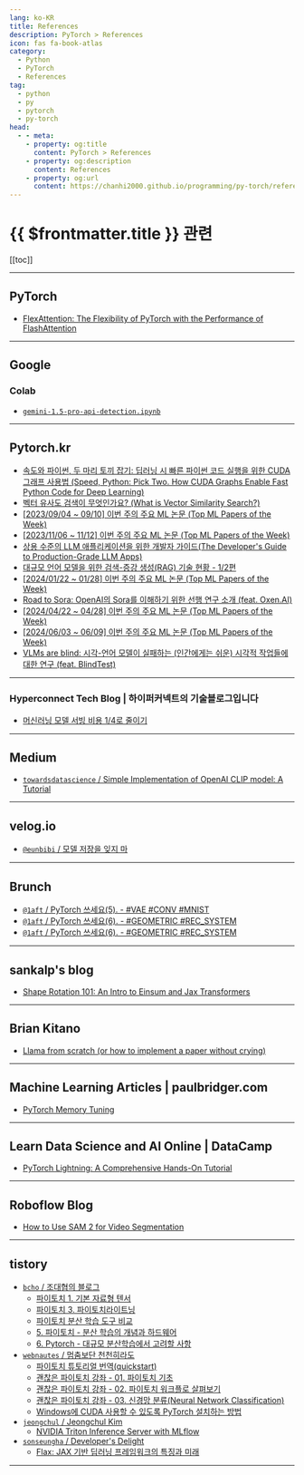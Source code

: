 ```yaml
---
lang: ko-KR
title: References
description: PyTorch > References
icon: fas fa-book-atlas
category: 
  - Python
  - PyTorch
  - References
tag: 
  - python
  - py
  - pytorch
  - py-torch
head:
  - - meta:
    - property: og:title
      content: PyTorch > References
    - property: og:description
      content: References
    - property: og:url
      content: https://chanhi2000.github.io/programming/py-torch/references.html
---
```


# {{ $frontmatter.title }} 관련

[[toc]]

---

## PyTorch

- [FlexAttention: The Flexibility of PyTorch with the Performance of FlashAttention](https://pytorch.org/blog/flexattention/)

<!-- END: pytorch.org -->

---

## <FontIcon icon="fa-brands fa-google"/>Google

### Colab

- [`gemini-1.5-pro-api-detection.ipynb`](https://colab.research.google.com/drive/1gSDMO0WrnHkRnZY5FlYUeKUZjESPPIjs)

---

## Pytorch.kr

- [속도와 파이썬, 두 마리 토끼 잡기: 딥러닝 시 빠른 파이썬 코드 실행을 위한 CUDA 그래프 사용법 (Speed, Python: Pick Two. How CUDA Graphs Enable Fast Python Code for Deep Learning)](https://discuss.pytorch.kr/t/cuda-speed-python-pick-two-how-cuda-graphs-enable-fast-python-code-for-deep-learning/2441)
- [벡터 유사도 검색이 무엇인가요? (What is Vector Similarity Search?)](https://discuss.pytorch.kr/t/what-is-vector-similarity-search/2475)
- [[2023/09/04 ~ 09/10] 이번 주의 주요 ML 논문 (Top ML Papers of the Week)](https://discuss.pytorch.kr/t/2023-09-04-09-10-ml-top-ml-papers-of-the-week/2448)
- [[2023/11/06 ~ 11/12] 이번 주의 주요 ML 논문 (Top ML Papers of the Week)](https://discuss.pytorch.kr/t/2023-11-06-11-12-ml-top-ml-papers-of-the-week/2838)
- [상용 수준의 LLM 애플리케이션을 위한 개발자 가이드(The Developer's Guide to Production-Grade LLM Apps)](https://discuss.pytorch.kr/t/llm-the-developers-guide-to-production-grade-llm-apps/2919)
- [대규모 언어 모델을 위한 검색-증강 생성(RAG) 기술 현황 - 1/2편](https://discuss.pytorch.kr/t/rag-1-2/3135)
- [[2024/01/22 ~ 01/28] 이번 주의 주요 ML 논문 (Top ML Papers of the Week)](https://discuss.pytorch.kr/t/2024-01-22-01-28-ml-top-ml-papers-of-the-week/3372)
- [Road to Sora: OpenAI의 Sora를 이해하기 위한 선행 연구 소개 (feat. Oxen.AI)](https://discuss.pytorch.kr/t/road-to-sora-openai-sora-feat-oxen-ai/3846)
- [[2024/04/22 ~ 04/28] 이번 주의 주요 ML 논문 (Top ML Papers of the Week)](https://discuss.pytorch.kr/t/2024-04-22-04-28-ml-top-ml-papers-of-the-week/4237)
- [\[2024/06/03 ~ 06/09\] 이번 주의 주요 ML 논문 (Top ML Papers of the Week)](https://discuss.pytorch.kr/t/2024-06-03-06-09-ml-top-ml-papers-of-the-week/4600)
- [VLMs are blind: 시각-언어 모델이 실패하는 (인간에게는 쉬운) 시각적 작업들에 대한 연구 (feat. BlindTest)](https://discuss.pytorch.kr/t/vlms-are-blind-feat-blindtest/4813/1)

<!-- END: discuss.pytorch.kr -->

---

### Hyperconnect Tech Blog | 하이퍼커넥트의 기술블로그입니다

- [머신러닝 모델 서빙 비용 1/4로 줄이기](https://hyperconnect.github.io/2022/12/13/infra-cost-optimization-with-aws-inferentia.html) <!-- TODO: 작성 (https://chanhi2000.github.io/bookshelf/hyperconnect.github.io/infra-cost-optimization-with-aws-inferentia.md) -->

---

## <FontIcon icon="fa-brands fa-medium"/>Medium

- [`towardsdatascience` / Simple Implementation of OpenAI CLIP model: A Tutorial](https://towardsdatascience.com/simple-implementation-of-openai-clip-model-a-tutorial-ace6ff01d9f2)

<!-- END: medium.com -->

---

## <FontIcon icon="iconfont icon-velog"/>velog.io

- [`@eunbibi` / 모델 저장을 잊지 마](https://velog.io/@eunbibi/%EB%AA%A8%EB%8D%B8-%EC%A0%80%EC%9E%A5%EC%9D%84-%EC%9E%8A%EC%A7%80-%EB%A7%88)

<!-- END: velog.io -->

---


## Brunch

- [`@1aft` / PyTorch 쓰세요(5). - #VAE #CONV #MNIST](https://brunch.co.kr/@@1aft/132)
- [`@1aft` / PyTorch 쓰세요(6). - #GEOMETRIC #REC_SYSTEM](https://brunch.co.kr/@@1aft/133)
- [`@1aft` / PyTorch 쓰세요(6). - #GEOMETRIC #REC_SYSTEM](https://brunch.co.kr/@@1aft/133)

<!-- END: brunch.co.kr -->

---

## sankalp's blog

- [Shape Rotation 101: An Intro to Einsum and Jax Transformers](https://sankalp.bearblog.dev/einsum-new/)

---

## Brian Kitano

- [Llama from scratch (or how to implement a paper without crying)](https://blog.briankitano.com/llama-from-scratch/)

---

## Machine Learning Articles | paulbridger.com

- [PyTorch Memory Tuning](https://paulbridger.com/posts/pytorch-memory-tuning/)

---

## Learn Data Science and AI Online | DataCamp

- [PyTorch Lightning: A Comprehensive Hands-On Tutorial](https://datacamp.com/tutorial/pytorch-lightning-tutorial)

---

## Roboflow Blog

- [How to Use SAM 2 for Video Segmentation](https://blog.roboflow.com/sam-2-video-segmentation/)

---

## tistory

- [`bcho` / 조대협의 블로그](http://bcho.tistory.com/m/)
  - [파이토치 1. 기본 자료형 텐서](http://bcho.tistory.com/m/1432)
  - [파이토치 3. 파이토치라이트닝](http://bcho.tistory.com/m/1435)
  - [파이토치 분산 학습 도구 비교](https://bcho.tistory.com/m/1437)
  - [5. 파이토치 - 분산 학습의 개념과 하드웨어](http://bcho.tistory.com/m/1439)
  - [6. Pytorch - 대규모 분산학습에서 고려할 사항](http://bcho.tistory.com/m/1441)
  <!-- END: bcho -->
- [`webnautes` / 멈춤보단 천천히라도](https://webnautes.tistory.com/m/)
  - [파이토치 튜토리얼 번역(quickstart)](https://webnautes.tistory.com/m/2402)
  - [괜찮은 파이토치 강좌 - 01. 파이토치 기초](https://webnautes.tistory.com/m/2409)
  - [괜찮은 파이토치 강좌 - 02. 파이토치 워크플로 살펴보기](https://webnautes.tistory.com/m/2410)
  - [괜찮은 파이토치 강좌 - 03. 신경망 분류(Neural Network Classification)](https://webnautes.tistory.com/m/2412)
  - [Windows에 CUDA 사용할 수 있도록 PyTorch 설치하는 방법](https://webnautes.tistory.com/m/1850)
  <!-- END: webnautes -->
- [`jeongchul` / Jeongchul Kim](https://jeongchul.tistory.com/m/)
  - [NVIDIA Triton Inference Server with MLflow](https://jeongchul.tistory.com/m/824)
  <!-- END: jeongchul -->
- [`sonseungha` / Developer's Delight](https://sonseungha.tistory.com/m/)
  - [Flax: JAX 기반 딥러닝 프레임워크의 특징과 미래](https://sonseungha.tistory.com/m/730)
  <!-- END: sonseungha -->
<!-- END: tistory.com -->

---

<TagLinks />